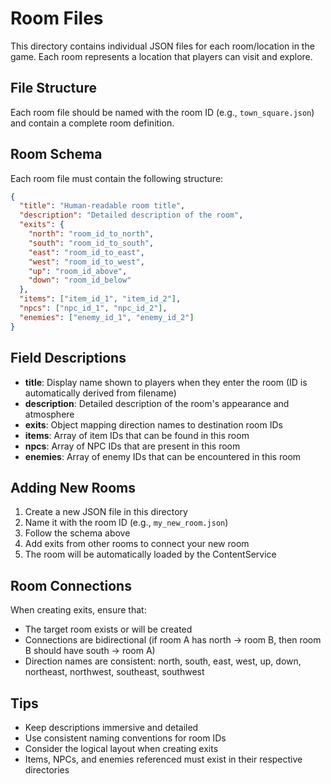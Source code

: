 # Room Files

This directory contains individual JSON files for each room/location in the game. Each room represents a location that players can visit and explore.

## File Structure

Each room file should be named with the room ID (e.g., `town_square.json`) and contain a complete room definition.

## Room Schema

Each room file must contain the following structure:

```json
{
  "title": "Human-readable room title",
  "description": "Detailed description of the room",
  "exits": {
    "north": "room_id_to_north",
    "south": "room_id_to_south",
    "east": "room_id_to_east",
    "west": "room_id_to_west",
    "up": "room_id_above",
    "down": "room_id_below"
  },
  "items": ["item_id_1", "item_id_2"],
  "npcs": ["npc_id_1", "npc_id_2"],
  "enemies": ["enemy_id_1", "enemy_id_2"]
}
```

## Field Descriptions

- **title**: Display name shown to players when they enter the room (ID is automatically derived from filename)
- **description**: Detailed description of the room's appearance and atmosphere
- **exits**: Object mapping direction names to destination room IDs
- **items**: Array of item IDs that can be found in this room
- **npcs**: Array of NPC IDs that are present in this room
- **enemies**: Array of enemy IDs that can be encountered in this room

## Adding New Rooms

1. Create a new JSON file in this directory
2. Name it with the room ID (e.g., `my_new_room.json`)
3. Follow the schema above
4. Add exits from other rooms to connect your new room
5. The room will be automatically loaded by the ContentService

## Room Connections

When creating exits, ensure that:
- The target room exists or will be created
- Connections are bidirectional (if room A has north → room B, then room B should have south → room A)
- Direction names are consistent: north, south, east, west, up, down, northeast, northwest, southeast, southwest

## Tips

- Keep descriptions immersive and detailed
- Use consistent naming conventions for room IDs
- Consider the logical layout when creating exits
- Items, NPCs, and enemies referenced must exist in their respective directories